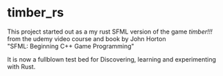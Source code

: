 # timber_rs
This project started out as a my rust SFML version of the game *timber!!!*  
from the udemy video course and book by John Horton  
"SFML: Beginning C++ Game Programming"

It is now a fullblown test bed for Discovering, learning and experimenting with 
Rust.


